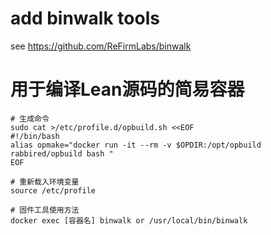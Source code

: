 # add binwalk tools
see https://github.com/ReFirmLabs/binwalk
# 用于编译Lean源码的简易容器
    # 生成命令
    sudo cat >/etc/profile.d/opbuild.sh <<EOF
    #!/bin/bash
    alias opmake="docker run -it --rm -v $OPDIR:/opt/opbuild rabbired/opbuild bash "
    EOF
    
    # 重新载入环境变量
    source /etc/profile
    
    # 固件工具使用方法
    docker exec [容器名] binwalk or /usr/local/bin/binwalk
